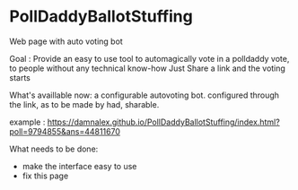 # PollDaddyBallotStuffing

Web page with auto voting bot

Goal : 
Provide an easy to use tool to automagically vote in a polldaddy vote, to people without any technical know-how
Just Share a link and the voting starts

What's availlable now:
a configurable autovoting bot. configured through the link, as to be made by had, sharable.

example : https://damnalex.github.io/PollDaddyBallotStuffing/index.html?poll=9794855&ans=44811670


What needs to be done:
 - make the interface easy to use
 - fix this page
